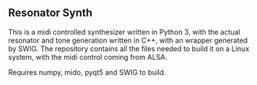 ## Resonator Synth
This is a midi controlled synthesizer written in Python 3, with the actual resonator and tone generation written in C++, with an wrapper generated by SWIG.
The repository contains all the files needed to build it on a Linux system, with the midi control coming from ALSA.

Requires numpy, mido, pyqt5 and SWIG to build.
